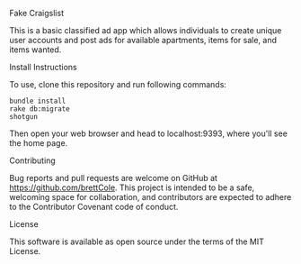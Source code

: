 Fake Craigslist

This is a basic classified ad app which allows individuals to create unique user accounts and post ads for available apartments, items for sale, and items wanted.

Install Instructions

  To use, clone this repository and run following commands:

    bundle install
    rake db:migrate
    shotgun

  Then open your web browser and head to localhost:9393, where you'll see the home page.

Contributing

  Bug reports and pull requests are welcome on GitHub at https://github.com/brettCole. This project is intended to be a safe, welcoming space for collaboration, and contributors are expected to adhere to the Contributor Covenant code of conduct.

License

  This software is available as open source under the terms of the MIT License.
